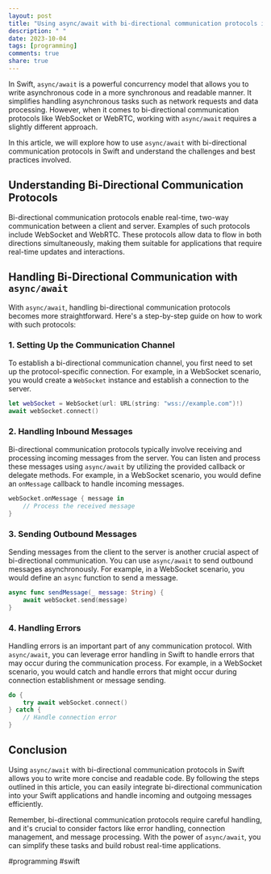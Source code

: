```yaml
---
layout: post
title: "Using async/await with bi-directional communication protocols in Swift"
description: " "
date: 2023-10-04
tags: [programming]
comments: true
share: true
---
```


In Swift, `async/await` is a powerful concurrency model that allows you to write asynchronous code in a more synchronous and readable manner. It simplifies handling asynchronous tasks such as network requests and data processing. However, when it comes to bi-directional communication protocols like WebSocket or WebRTC, working with `async/await` requires a slightly different approach.

In this article, we will explore how to use `async/await` with bi-directional communication protocols in Swift and understand the challenges and best practices involved.

## Understanding Bi-Directional Communication Protocols

Bi-directional communication protocols enable real-time, two-way communication between a client and server. Examples of such protocols include WebSocket and WebRTC. These protocols allow data to flow in both directions simultaneously, making them suitable for applications that require real-time updates and interactions.

## Handling Bi-Directional Communication with `async/await`

With `async/await`, handling bi-directional communication protocols becomes more straightforward. Here's a step-by-step guide on how to work with such protocols:

### 1. Setting Up the Communication Channel

To establish a bi-directional communication channel, you first need to set up the protocol-specific connection. For example, in a WebSocket scenario, you would create a `WebSocket` instance and establish a connection to the server.

```swift
let webSocket = WebSocket(url: URL(string: "wss://example.com")!)
await webSocket.connect()
```

### 2. Handling Inbound Messages

Bi-directional communication protocols typically involve receiving and processing incoming messages from the server. You can listen and process these messages using `async/await` by utilizing the provided callback or delegate methods. For example, in a WebSocket scenario, you would define an `onMessage` callback to handle incoming messages.

```swift
webSocket.onMessage { message in
    // Process the received message
}
```

### 3. Sending Outbound Messages

Sending messages from the client to the server is another crucial aspect of bi-directional communication. You can use `async/await` to send outbound messages asynchronously. For example, in a WebSocket scenario, you would define an `async` function to send a message.

```swift
async func sendMessage(_ message: String) {
    await webSocket.send(message)
}
```

### 4. Handling Errors

Handling errors is an important part of any communication protocol. With `async/await`, you can leverage error handling in Swift to handle errors that may occur during the communication process. For example, in a WebSocket scenario, you would catch and handle errors that might occur during connection establishment or message sending.

```swift
do {
    try await webSocket.connect()
} catch {
    // Handle connection error
}
```

## Conclusion

Using `async/await` with bi-directional communication protocols in Swift allows you to write more concise and readable code. By following the steps outlined in this article, you can easily integrate bi-directional communication into your Swift applications and handle incoming and outgoing messages efficiently.

Remember, bi-directional communication protocols require careful handling, and it's crucial to consider factors like error handling, connection management, and message processing. With the power of `async/await`, you can simplify these tasks and build robust real-time applications.

#programming #swift